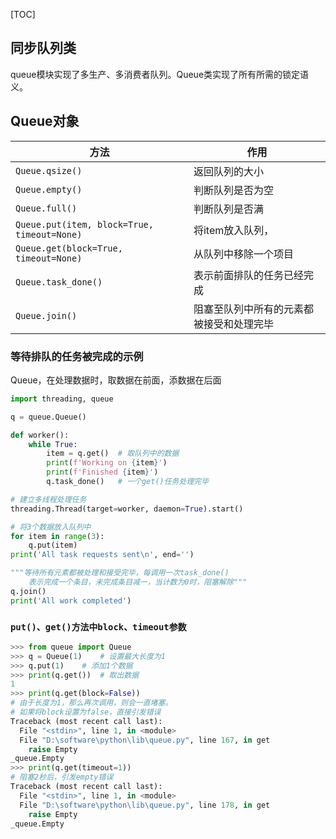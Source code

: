 [TOC]

## 同步队列类

​		queue模块实现了多生产、多消费者队列。Queue类实现了所有所需的锁定语义。

## Queue对象

| 方法                                        | 作用                                     |
| ------------------------------------------- | ---------------------------------------- |
| `Queue.qsize()`                             | 返回队列的大小                           |
| `Queue.empty()`                             | 判断队列是否为空                         |
| `Queue.full()`                              | 判断队列是否满                           |
| `Queue.put(item, block=True, timeout=None)` | 将item放入队列，                         |
| `Queue.get(block=True, timeout=None)`       | 从队列中移除一个项目                     |
| `Queue.task_done()`                         | 表示前面排队的任务已经完成               |
| `Queue.join()`                              | 阻塞至队列中所有的元素都被接受和处理完毕 |

### 等待排队的任务被完成的示例

Queue，在处理数据时，取数据在前面，添数据在后面

```python
import threading, queue

q = queue.Queue()

def worker():
    while True:
        item = q.get()  # 取队列中的数据
        print(f'Working on {item}')
        print(f'Finished {item}')
        q.task_done()   # 一个get()任务处理完毕

# 建立多线程处理任务
threading.Thread(target=worker, daemon=True).start()

# 将3个数据放入队列中
for item in range(3):
    q.put(item)
print('All task requests sent\n', end='')

"""等待所有元素都被处理和接受完毕，每调用一次task_done()
    表示完成一个条目，未完成条目减一，当计数为0时，阻塞解除"""
q.join()
print('All work completed')
```

### `put()、get()方法中block、timeout参数`

```python
>>> from queue import Queue
>>> q = Queue(1)	# 设置最大长度为1
>>> q.put(1)	# 添加1个数据
>>> print(q.get())	# 取出数据
1
>>> print(q.get(block=False))
# 由于长度为1，那么再次调用，则会一直堵塞。
# 如果将block设置为false，直接引发错误
Traceback (most recent call last):
  File "<stdin>", line 1, in <module>
  File "D:\software\python\lib\queue.py", line 167, in get
    raise Empty
_queue.Empty
>>> print(q.get(timeout=1))
# 阻塞2秒后，引发empty错误
Traceback (most recent call last):
  File "<stdin>", line 1, in <module>
  File "D:\software\python\lib\queue.py", line 178, in get
    raise Empty
_queue.Empty
```


